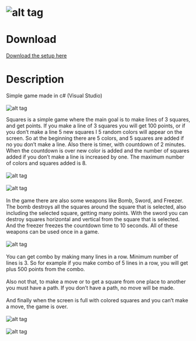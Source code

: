 ![alt tag](https://raw.githubusercontent.com/kalemdzievski/Squares/master/Resources/Buttons%20&%20logos/squares%20transparent.png)
=======

Download
=======
[Download the setup here](https://github.com/kalemdzievski/Squares/blob/master/Squares%20Setup/Squares.msi?raw=true)

Description
=======
Simple game made in c# (Visual Studio)<br><br>
![alt tag](https://raw.githubusercontent.com/kalemdzievski/Squares/master/Resources/Buttons%20&%20logos/Squares1.jpg)

Squares is a simple game where the main goal is to make lines of 3 squares, and get points. If you make a line of 3 squares you will get 100 points, or if you don’t make a line 5 new squares I 5 random colors will appear on the screen.  So at the beginning there are 5 colors, and 5 squares are added if no you don’t make a line. Also there is timer, with countdown of 2 minutes. When the countdown is over new color is added and the number of squares added if you don’t make a line is increased by one. The maximum number of colors and squares added is 8.<br><br>
![alt tag](https://raw.githubusercontent.com/kalemdzievski/Squares/master/Resources/Buttons%20&%20logos/Squares2.jpg)
<br><br>
![alt tag](https://raw.githubusercontent.com/kalemdzievski/Squares/master/Resources/Buttons%20&%20logos/Squares3.jpg)
<br><br>
In the game there are also some weapons like Bomb, Sword, and Freezer. The bomb destroys all the squares around the square that is selected, also including the selected square, getting many points. With the sword you can destroy squares horizontal and vertical from the square that is selected. And the freezer freezes the countdown time to 10 seconds. All of these weapons can be used once in a game.<br><br>
![alt tag](https://raw.githubusercontent.com/kalemdzievski/Squares/master/Resources/Buttons%20&%20logos/Squares5.jpg)
<br><br>
You can get combo by making many lines in a row. Minimum number of lines is 3. So for example if you make combo of 5 lines in a row, you will get plus 500 points from the combo.<br><br>
Also not that, to make a move or to get a square from one place to another you must have a path. If you don’t have a path, no move will be made.<br><br>
And finally when the screen is full with colored squares and you can’t make a move, the game is over.<br><br>
![alt tag](https://raw.githubusercontent.com/kalemdzievski/Squares/master/Resources/Buttons%20&%20logos/Squares7.jpg)
<br><br>
![alt tag](https://raw.githubusercontent.com/kalemdzievski/Squares/master/Resources/Buttons%20&%20logos/Squares4.jpg)
<br><br>
